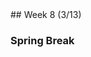 <div class="week">

<div class="week_heading" markdown="1">
## Week 8 (3/13)
</div>

<div class="column_materials"  markdown="1">



### <span class="green">Spring Break</span>


</div>

<div class="column_assign"  markdown="1">





</div>
</div>
